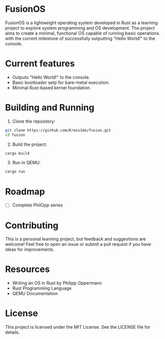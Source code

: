 # FusionOS
FusionOS is a lightweight operating system developed in Rust as a learning project
to explore system programming and OS development. The project aims to create a
minimal, functional OS capable of running basic operations. with the current
milestone of successfully outputting "Hello World!" to the console.

# Current features
- Outputs "Hello World!" to the console.
- Basic bootloader setp for bare-metal execution.
- Minimal Rust-based kernel foundation.

# Building and Running
1. Clone the repository:
```sh
git clone https://github.com/Kross1de/fusion.git
cd fusion
```
2. Build the project:
```sh
cargo build
```
3. Run in QEMU:
```sh
cargo run
```

# Roadmap
- [ ] Complete PhilOpp series

# Contributing
This is a personal learning project, but feedback and suggestions are welcome! Feel
free to open an issue or submit a pull request if you have ideas for improvements.

# Resources
- Writing an OS in Rust by Philipp Oppermann
- Rust Programming Language
- QEMU Documentation

# License
This project is licensed under the MIT License. See the LICENSE file for details.
